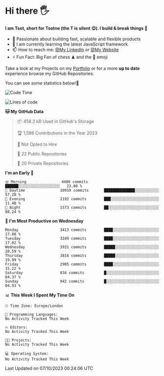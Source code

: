 # Hi there :raised_hand_with_fingers_splayed:
#### I am Tsot, short for Tsotne (the T is silent :wink:). I build & break things :space_invader:
- :telescope: Passionate about building fast, scalable and flexible products
- :seedling: I am currently learning the latest JavaScript framework 
- :mailbox: How to reach me: [@My LinkedIn](https://www.linkedin.com/in/tsotne-gvadzabia/) or [@My Website](https://tsotne.co.uk/contact)
- :zap: Fun Fact: Big Fan of chess ♟ and the 👾 emoji

Take a look at my Projects on my [Portfolio](https://tsotne.co.uk/) or for a more **up to date** experience browse my GitHub Repositories.

You can see some statistics below!:space_invader:
<!--START_SECTION:waka-->
![Code Time](http://img.shields.io/badge/Code%20Time-761%20hrs%202%20mins-blue)

![Lines of code](https://img.shields.io/badge/From%20Hello%20World%20I%27ve%20Written-7.9%20million%20lines%20of%20code-blue)

**🐱 My GitHub Data** 

> 📦 458.2 kB Used in GitHub's Storage 
 > 
> 🏆 1,586 Contributions in the Year 2023
 > 
> 🚫 Not Opted to Hire
 > 
> 📜 22 Public Repositories 
 > 
> 🔑 20 Private Repositories 
 > 
**I'm an Early 🐤** 

```text
🌞 Morning                4406 commits        ██████░░░░░░░░░░░░░░░░░░░   23.08 % 
🌆 Daytime                10919 commits       ██████████████░░░░░░░░░░░   57.20 % 
🌃 Evening                2192 commits        ███░░░░░░░░░░░░░░░░░░░░░░   11.48 % 
🌙 Night                  1573 commits        ██░░░░░░░░░░░░░░░░░░░░░░░   08.24 % 
```
📅 **I'm Most Productive on Wednesday** 

```text
Monday                   3413 commits        ████░░░░░░░░░░░░░░░░░░░░░   17.88 % 
Tuesday                  3249 commits        ████░░░░░░░░░░░░░░░░░░░░░   17.02 % 
Wednesday                3931 commits        █████░░░░░░░░░░░░░░░░░░░░   20.59 % 
Thursday                 3816 commits        █████░░░░░░░░░░░░░░░░░░░░   19.99 % 
Friday                   2905 commits        ████░░░░░░░░░░░░░░░░░░░░░   15.22 % 
Saturday                 834 commits         █░░░░░░░░░░░░░░░░░░░░░░░░   04.37 % 
Sunday                   942 commits         █░░░░░░░░░░░░░░░░░░░░░░░░   04.93 % 
```


📊 **This Week I Spent My Time On** 

```text
🕑︎ Time Zone: Europe/London

💬 Programming Languages: 
No Activity Tracked This Week

🔥 Editors: 
No Activity Tracked This Week

🐱‍💻 Projects: 
No Activity Tracked This Week

💻 Operating System: 
No Activity Tracked This Week
```


 Last Updated on 07/10/2023 00:24:06 UTC
<!--END_SECTION:waka-->
